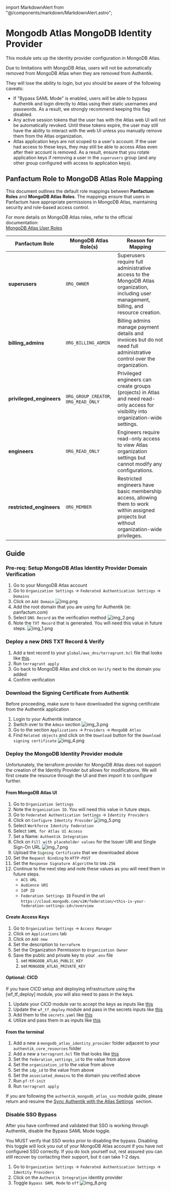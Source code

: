 import MarkdownAlert from "@/components/markdown/MarkdownAlert.astro";

# Mongodb Atlas MongoDB Identity Provider

This module sets up the identity provider configuration in MongoDB Atlas.

<MarkdownAlert severity="warning">
  Due to limitations with MongoDB Atlas, users will not be automatically removed from MongoDB Atlas when they are removed from Authentik.

  They will lose the ability to login, but you should be aware of the following caveats:

  - If "Bypass SAML Mode" is enabled, users will be able to bypass Authentik and login directly to Atlas using their static usernames and passwords. As a result, we strongly recommend keeping this flag disabled.
  - Any active session tokens that the user has with the Atlas web UI will not be automatically revoked. Until these tokens expire, the user may still have the ability to interact with the web UI unless you manually remove them from the Atlas organization.
  - Atlas application keys are not scoped to a user's account. If the user had access to these keys, they may still be able to access Atlas even after their account is removed. As a result, ensure that you rotate application keys if removing a user in the `superusers` group (and any other group configured with access to application keys).
</MarkdownAlert>

## Panfactum Role to MongoDB Atlas Role Mapping

This document outlines the default role mappings between **Panfactum Roles** and **MongoDB Atlas Roles**. The mappings ensure that users in Panfactum have appropriate permissions in MongoDB Atlas, maintaining security and role-based access control.

For more details on MongoDB Atlas roles, refer to the official documentation:  
[MongoDB Atlas User Roles](https://www.mongodb.com/docs/atlas/reference/user-roles/)

| **Panfactum Role**          | **MongoDB Atlas Role(s)**              | **Reason for Mapping** |
|-----------------------------|----------------------------------------|------------------------|
| **superusers**              | `ORG_OWNER`                            | Superusers require full administrative access to the MongoDB Atlas organization, including user management, billing, and resource creation. |
| **billing_admins**          | `ORG_BILLING_ADMIN`                    | Billing admins manage payment details and invoices but do not need full administrative control over the organization. |
| **privileged_engineers**    | `ORG_GROUP_CREATOR`, `ORG_READ_ONLY`   | Privileged engineers can create groups (projects) in Atlas and need read-only access for visibility into organization-wide settings. |
| **engineers**               | `ORG_READ_ONLY`                        | Engineers require read-only access to view Atlas organization settings but cannot modify any configurations. |
| **restricted_engineers**    | `ORG_MEMBER`                           | Restricted engineers have basic membership access, allowing them to work within assigned projects but without organization-wide privileges. |


## Guide

### Pre-req: Setup MongoDB Atlas Identity Provider Domain Verification

1. Go to your MongoDB Atlas account
2. Go to `Organization Settings` -> `Federated Authentication Settings` -> `Domains`
3. Click on `Add Domain` 
    ![img.png](img.png)
4. Add the root domain that you are using for Authentik (ie: panfactum.com)
5. Select `DNS Record` as the verification method 
    ![img_2.png](img_2.png)
6. Note the `TXT Record` that is generated. You will need this value in future steps. 
    ![img_1.png](img_1.png)

### Deploy a new DNS TXT Record & Verify

1. Add a text record to your `global/aws_dns/terragrunt.hcl` file that looks like [this](https://github.com/Panfactum/stack/blob/__PANFACTUM_VERSION_MAIN__/packages/reference/environments/production/global/aws_dns_records/terragrunt.hcl).
2. Run `terragrunt apply`
3. Go back to MongoDB Atlas and click on `Verify` next to the domain you added
4. Confirm verification

### Download the Signing Certificate from Authentik

Before proceeding, make sure to have downloaded the signing certificate from the Authentik application
1. Login to your Authentik instance
2. Switch over to the `Admin` section
    ![img_3.png](img_3.png)
3. Go to the section `Applications` -> `Providers` -> `MongoDB Atlas`
4. Find `Related objects` and click on the `Download` button for the `Download signing certificate`
    ![img_4.png](img_4.png)

### Deploy the MongoDB Identity Provider module

Unfortunately, the terraform provider for MongoDB Atlas does not support the creation of the Identity Provider but allows for modifications. 
We will first create the resource through the UI and then import it to configure further.

#### From MongoDB Atlas UI
1. Go to `Organization Settings`
2. Note the `Organization ID`. You will need this value in future steps.
3. Go to `Federated Authentication Settings` -> `Identity Providers`
4. Click on `Configure Identity Provider`
    ![img_5.png](img_5.png)
5. Select `Workforce Identity Federation`
6. Select `SAML for Atlas UI Access`
7. Set a Name: `Authentik Integration`
8. Click on `Fill with placeholder values` for the Issuer URI and Single Sign-On URL
    ![img_7.png](img_7.png)
9. Upload the `Signing Certificate` that we downloaded above
10. Set the `Request Binding` to `HTTP-POST`
11. Set the `Response Signature Algorithm` to `SHA-256`
12. Continue to the next step and note these values as you will need them in future steps.
    * `ACS URL`
    * `Audience URI`
    * `IdP ID`
    * `Federation Settings ID` Found in the url `https://cloud.mongodb.com/v2#/federation/<this-is-your-federation-settings-id>/overview`

#### Create Access Keys
1. Go to `Organization Settings` -> `Access Manager`
2. Click on `Applications` tab
3. Click on `Add new`
4. Set the description to `terraform`
5. Set the Organization Permission to `Organization Owner`
6. Save the public and private key to your `.env` file
   1. set `MONGODB_ATLAS_PUBLIC_KEY`
   2. set `MONGODB_ATLAS_PRIVATE_KEY`

#### Optional: CICD
If you have CICD setup and deploying infrastructure using the [wf_tf_deploy] module, you will also need to pass in the keys. 

1. Update your CICD module var to accept the keys as inputs like [this](https://github.com/Panfactum/stack/blob/__PANFACTUM_VERSION_MAIN__/packages/reference/infrastructure/demo-cicd/vars.tf)
2. Update the `wf_tf_deploy` module and pass in the secrets inputs like [this](https://github.com/Panfactum/stack/blob/__PANFACTUM_VERSION_MAIN__/packages/reference/infrastructure/demo-cicd/tf_deploy.tf)
3. Add them to the `secrets.yaml` like [this](https://github.com/Panfactum/stack/blob/__PANFACTUM_VERSION_MAIN__/packages/reference/environments/production/us-east-2/demo-cicd/secrets.yaml)
4. Utilize and pass them in as inputs like [this](https://github.com/Panfactum/stack/blob/__PANFACTUM_VERSION_MAIN__/packages/reference/environments/production/us-east-2/demo-cicd/terragrunt.hcl)


#### From the terminal
1. Add a new a `mongodb_atlas_identity_provider` folder adjacent to your `authentik_core_resources` folder
2. Add a new a `terragrunt.hcl` file that looks like [this](https://github.com/Panfactum/stack/blob/__PANFACTUM_VERSION_MAIN__/packages/reference/environments/production/us-east-2/mongodb_atlas_identity_provider/terragrunt.hcl)
3. Set the `federation_settings_id` to the value from above 
4. Set the `organization_id` to the value from above
5. Set the `idp_id` to the value from above
6. Set the `associated_domains` to the domain you verified above
7. Run `pf-tf-init`
8. Run `terragrunt apply`

If you are following the `authentik_mongodb_atlas_sso` module guide, please return and resume the [Sync Authentik with the Atlas Settings](https://github.com/Panfactum/stack/blob/__PANFACTUM_VERSION_MAIN__/packages/reference/infrastructure-modules/direct/authentik/authentik_mongodb_atlas_sso)` section. 

### Disable SSO Bypass

After you have confirmed and validated that SSO is working through Authentik, disable the Bypass SAML Mode toggle.

<MarkdownAlert severity="warning">
  You MUST verify that SSO works prior to disabling the bypass. 
  Disabling this toggle will lock you out of your MongoDB Atlas account if you have not configured SSO correctly.
  If you do lock yourself out, rest assured you can still recover by contacting their support, but it can take 1-2 days.
</MarkdownAlert>

1. Go to `Organization Settings` -> `Federated Authentication Settings` -> `Identity Providers`
2. Click on the `Authentik Integration` identity provider
3. Toggle `Bypass SAML Mode` to `off`
    ![img_8.png](img_8.png)